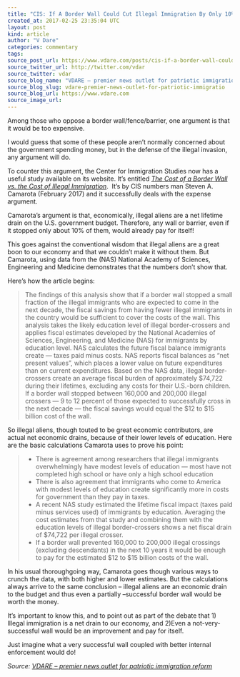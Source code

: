 ```yaml
---
title: "CIS: If A Border Wall Could Cut Illegal Immigration By Only 10%, It Would Pay For Itself"
created_at: 2017-02-25 23:35:04 UTC
layout: post
kind: article
author: "V Dare"
categories: commentary
tags: 
source_post_url: https://www.vdare.com/posts/cis-if-a-border-wall-could-cut-illegal-immigration-by-only-10-it-would-pay-for-itself
source_twitter_url: http://twitter.com/vdar
source_twitter: vdar
source_blog_name: "VDARE – premier news outlet for patriotic immigration reform"
source_blog_slug: vdare-premier-news-outlet-for-patriotic-immigratio
source_blog_url: https://www.vdare.com
source_image_url: 
---
```

<div class="pf-content"><p>Among those who oppose a border wall/fence/barrier, one argument is that it would be too expensive.</p>
<p>I would guess that some of these people aren’t normally concerned about the government spending money, but in the defense of the illegal invasion, any argument will do.</p>
<p>To counter this argument, the Center for Immigration Studies now has a useful study available on its website. It’s entitled<em> <a href="http://cis.org/The-Cost-of-a-Border-Wall-vs-the-Cost-of-Illegal-Immigration">The Cost of a Border Wall vs. the Cost of Illegal Immigration</a></em>.  It’s by CIS numbers man Steven A. Camarota (February 2017) and it successfully deals with the expense argument.</p>
<p>Camarota’s argument is that, economically, illegal aliens are a net lifetime drain on the U.S. government budget. Therefore, any wall or barrier, even if it stopped only about 10% of them, would already pay for itself!</p>
<p>This goes against the conventional wisdom that illegal aliens are a great boon to our economy and that we couldn’t make it without them. But Camarota, using data from the (NAS) National Academy of Sciences, Engineering and Medicine demonstrates that the numbers don’t show that.</p>
<p>Here’s how the article begins:</p>
<blockquote><p>The findings of this analysis show that if a border wall stopped a small fraction of the illegal immigrants who are expected to come in the next decade, the fiscal savings from having fewer illegal immigrants in the country would be sufficient to cover the costs of the wall. This analysis takes the likely education level of illegal border-crossers and applies fiscal estimates developed by the National Academies of Sciences, Engineering, and Medicine (NAS) for immigrants by education level. NAS calculates the future fiscal balance immigrants create — taxes paid minus costs. NAS reports fiscal balances as &#8220;net present values&#8221;, which places a lower value on future expenditures than on current expenditures. Based on the NAS data, illegal border-crossers create an average fiscal burden of approximately $74,722 during their lifetimes, excluding any costs for their U.S.-born children. If a border wall stopped between 160,000 and 200,000 illegal crossers — 9 to 12 percent of those expected to successfully cross in the next decade — the fiscal savings would equal the $12 to $15 billion cost of the wall.</p><!-- TAG START { player: "7518-804336-VDare - Outstream - Rev", owner: "ONE Video by AOL", for: "ONE Video by AOL" - BEINJS } --><div id="57966237cc52c74a5e1363c4" class="vdb_player vdb_57966237cc52c74a5e1363c456bcd17ce4b018167fea5539">    <script type="text/javascript" src="//delivery.vidible.tv/jsonp/pid=57966237cc52c74a5e1363c4/56bcd17ce4b018167fea5539_bein.js"></script></div><!-- TAG END { date: 07/25/16 } --></blockquote>
<p>So illegal aliens, though touted to be great economic contributors, are actual net economic drains, because of their lower levels of education. Here are the basic calculations Camarota uses to prove his point:</p>
<blockquote>
<ul>
<li>There is agreement among researchers that illegal immigrants overwhelmingly have modest levels of education — most have not completed high school or have only a high school education</li>
<li>There is also agreement that immigrants who come to America with modest levels of education create significantly more in costs for government than they pay in taxes.</li>
<li>A recent NAS study estimated the lifetime fiscal impact (taxes paid minus services used) of immigrants by education. Averaging the cost estimates from that study and combining them with the education levels of illegal border-crossers shows a net fiscal drain of $74,722 per illegal crosser.</li>
<li>If a border wall prevented 160,000 to 200,000 illegal crossings (excluding descendants) in the next 10 years it would be enough to pay for the estimated $12 to $15 billion costs of the wall.</li>
</ul>
</blockquote>
<p>In his usual thoroughgoing way, Camarota goes though various ways to crunch the data, with both higher and lower estimates. But the calculations always arrive to the same conclusion – illegal aliens are an economic drain to the budget and thus even a partially –successful border wall would be worth the money.</p>
<p>It’s important to know this, and to point out as part of the debate that 1) Illegal immigration is a net drain to our economy, and 2)Even a not-very-successful wall would be an improvement and pay for itself.</p>
<p>Just imagine what a very successful wall coupled with better internal enforcement would do!</p>
</div><div class="">
    <i>Source: <a href="https://www.vdare.com">VDARE – premier news outlet for patriotic immigration reform</a></i>
</div>
